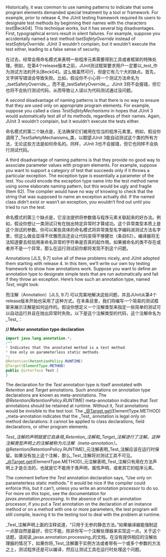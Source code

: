 Historically, it was common to use naming patterns to indicate that some program elements demanded special treatment by a tool or framework. For example, prior to release 4, the JUnit testing framework required its users to designate test methods by beginning their names with the characters _test_\[Beck04\]. This technique works, but it has several big disadvantages. First, typographical errors result in silent failures. For example, suppose you accidentally named a test method _tsetSafetyOverride_ instead of _testSafetyOverride_. JUnit 3 wouldn’t complain, but it wouldn’t execute the test either, leading to a false sense of security.

在过去，经常会用命名模式来表明一些程序元素需要得到工具或者框架的特殊处理。例如，在第4个release版本之前，JUnit测试框架要求用户一定要以_test_作为测试方法的开头\[Beck04\]。这么做虽然可行，但是它有几个大的缺点。首先，文字拼写错误会导致失败。比如，假设你不小心将一个测试方法命名为_tsetSafetyOverride_，而不是_testSafetyOverride_。JUnit 3将不会报错，但它也将不会执行测试代码，从而导致让人误以为代码测试通过没问题。

A second disadvantage of naming patterns is that there is no way to ensure that they are used only on appropriate program elements. For example, suppose you called a class _TestSafetyMechanisms_ in hopes that JUnit 3 would automatically test all of its methods, regardless of their names. Again, JUnit 3 wouldn’t complain, but it wouldn’t execute the tests either.

命名模式的第二个缺点是，无法确保它们被用在恰当的程序元素里。例如，假设你调用了_TestSafetyMechanisms_类，以期望JUnit 3能自动测试这个类的所有方法，无论这些方法是如何命名的。同样，JUnit 3也不会报错，但它也同样不会执行测试代码。

A third disadvantage of naming patterns is that they provide no good way to associate parameter values with program elements. For example, suppose you want to support a category of test that succeeds only if it throws a particular exception. The exception type is essentially a parameter of the test. You could encode the exception type name into the test method name using some elaborate naming pattern, but this would be ugly and fragile \(Item 62\). The compiler would have no way of knowing to check that the string that was supposed to name an exception actually did. If the named class didn’t exist or wasn’t an exception, you wouldn’t find out until you tried to run the test.

命名模式的第三个缺点是，它没法提供将参数值与程序元素关联起来的好办法。例如，假设你想让一类测试只有在抛出特定异常时才算成功。这个异常类型本质上是这个测试的参数。你可以某些具体的命名模式将异常类型名字编码进测试方法名字里，但这么做会显得不优雅而且还会让代码变得不够健壮（条目62）。编译器将无法知道要去校验用来命名异常的字符串是否真的起作用。如果被命名的类不存在或者并不是一个异常，那么在运行测试前你都将发现不到这个问题。

Annotations \[JLS, 9.7\] solve all of these problems nicely, and JUnit adopted them starting with release 4. In this item, we’ll write our own toy testing framework to show how annotations work. Suppose you want to define an annotation type to designate simple tests that are run automatically and fail if they throw an exception. Here’s how such an annotation type, named _Test_, might look:

而注解（Annotation）\[JLS, 9.7\] 可以完美地解决这些问题，并且JUnit从第4个release版本开始也采用了这种方式。在本条目里，我们将编写一个简易的测试框架来展示注解是如何运作的。假设你想定义一个注解类型来指定一些简单的测试可以自动运行并且在抛出异常时失败。以下是这个注解类型的代码，这个注解命名为_Test_：

**// Marker annotation type declaration**

```java
import java.lang.annotation.*;
/**
* Indicates that the annotated method is a test method. 
* Use only on parameterless static methods.
*/
@Retention(RetentionPolicy.RUNTIME) 
@Target(ElementType.METHOD) 
public @interface Test {
}
```

The declaration for the _Test_ annotation type is itself annotated with _Retention_ and _Target_ annotations. Such annotations on annotation type declarations are known as meta-annotations. The _@Retention\(RetentionPolicy.RUNTIME\)_ meta-annotation indicates that _Test_ annotations should be retained at runtime. Without it, _Test_ annotations would be invisible to the test tool. The _@Target.get\(ElementType.METHOD\) \_meta-annotation indicates that the \_Test_ annotation is legal only on method declarations: it cannot be applied to class declarations, field declarations, or other program elements.

_Test_注解的声明就是它自身用_Retention_注解和_Target_注解进行了注解。这种注解类型声明上的注解被称为元注解（meta-annotation）。_@Retention\(RetentionPolicy.RUNTIME\)_元注解表明_Test_注解应该在运行时保留。如果没有加上这个注解，那么_Test_注解将对测试工具不可见。_@Target.get\(ElementType.METHOD\)_元注解表明_Test_注解只有用在方法声明上才是合法的，也就是它不能用于类声明，属性声明，或者其它的程序元素。

The comment before the _Test_ annotation declaration says, “Use only on parameterless static methods.” It would be nice if the compiler could enforce this, but it can’t, unless you write an annotation processor to do so. For more on this topic, see the documentation for _javax.annotation.processing_. In the absence of such an annotation processor, if you put a _Test_ annotation on the declaration of an instance method or on a method with one or more parameters, the test program will still compile, leaving it to the testing tool to deal with the problem at runtime.

_Test_注解声明上面的注释说道，“只用于无参的静态方法。”如果编译器能强制这一点那自然是最好，但它不能，除非你写一个注解处理器来实现这一点。关于这个话题，请阅读_javax.annotation.processing_的文档。在没有提供相应的注解处理器的情况下，如果你将_Test_注解置于实例方法或者带有一个或多个参数的方法之上，测试程序还是可以编译，然后让测试工具在运行时处理这个问题。  


